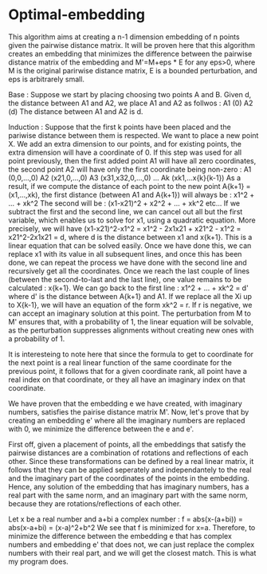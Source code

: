 # Optimal-embedding
This algorithm aims at creating a n-1 dimension embedding of n points given the pairwise distance matrix.
It will be proven here that this algorithm creates an embedding that minimizes the difference between the pairwise distance matrix of the embedding and M'=M+eps * E for any eps>0, where M is the original parirwise distance matrix, E is a bounded perturbation, and eps is arbitrarely small.

Base :
Suppose we start by placing choosing two points A and B. Given d, the distance between A1 and A2, we place A1 and A2 as follwos :
A1 (0)
A2 (d)
The distance between A1 and A2 is d.

Induction :
Suppose that the first k points have been placed and the pariwise distance between them is respected.
We want to place a new point X.
We add an extra dimension to our points, and for existing points, the extra dimension will have a coordinate of 0.
If this step was used for all point previously, then the first added point A1 will have all zero coordinates, the second point A2 will have only the first coordinate being non-zero :
A1 (0,0,...,0)
A2 (x21,0,...,0)
A3 (x31,x32,0,...,0)
...
Ak (xk1,...x{k}{k-1})
As a result, if we compute the distance of each point to the new point A{k+1} = (x1,...,xk), the first distance (between A1 and A{k+1}) will always be :
x1^2 + ... + xk^2
The second will be :
(x1-x21)^2 + x2^2 + ... + xk^2
etc...
If we subtract the first and the second line, we can cancel out all but the first variable, which enables us to solve for x1, using a quadratic equation.
More precisely, we will have (x1-x21)^2-x1^2 = x1^2 - 2x1x21 + x21^2 - x1^2 = x21^2-2x1x21 = d, where d is the distance between x1 and x{k+1}.
This is a linear equation that can be solved easily.
Once we have done this, we can replace x1 with its value in all subsequent lines, and once this has been done, we can repeat the process we have done with the second line and recursively get all the coordinates.
Once we reach the last couple of lines (between the second-to-last and the last line), one value remains to be calculated : x{k+1}.
We can go back to the first line : x1^2 + ... + xk^2 = d' where d' is the distance between A{k+1} and A1.
If we replace all the Xi up to X{k-1}, we will have an equation of the form xk^2 = r.
If r is negative, we can accept an imaginary solution at this point.
The perturbation from M to M' ensures that, with a probability of 1, the linear equation will be solvable, as the perturbation suppresses alignments without creating new ones with a probability of 1.

It is interesteing to note here that since the formula to get to coordinate for the next point is a real linear function of the same coordinate for the previous point, it follows that for a given coordinate rank, all point have a real index on that coordinate, or they all have an imaginary index on that coordinate.


We have proven that the embedding e we have created, with imaginary numbers, satisfies the pairise distance matrix M'.
Now, let's prove that by creating an embedding e' where all the imaginary numbers are replaced with 0, we minimize the difference between the e and e'.

First off, given a placement of points, all the embeddings that satisfy the pairwise distances are a combination of rotations and reflections of each other.
Since these transformations can be defined by a real linear matrix, it follows that they can be applied seperately and independantely to the real and the imaginary part of the coordinates of the points in the embedding.
Hence, any solution of the embedding that has imaginary numbers, has a real part with the same norm, and an imaginary part with the same norm, because they are rotations/reflections of each other.


Let x be a real number and a+bi a complex number :
f = abs(x-(a+bi)) = abs(x-a+bi) = (x-a)^2+b^2
We see that f is minimized for x=a.
Therefore, to minimize the difference between the embedding e that has complex numbers and embedding e' that does not, we can just replace the complex numbers with their real part, and we will get the closest match.
This is what my program does.
